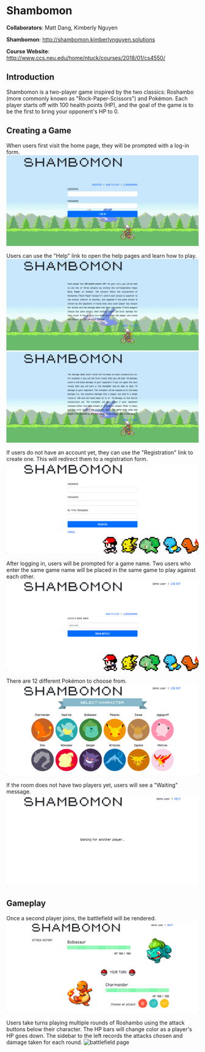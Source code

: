 # Shambomon
**Collaborators**: Matt Dang, Kimberly Nguyen 

**Shambomon**: http://shambomon.kimberlynguyen.solutions

**Course Website**: http://www.ccs.neu.edu/home/ntuck/courses/2018/01/cs4550/

## Introduction
Shambomon is a two-player game inspired by the two classics: Roshambo (more 
commonly known as "Rock-Paper-Scissors") and Pokémon. Each player starts off 
with 100 health points (HP), and the goal of the game is to be the first to 
bring your opponent's HP to 0.

## Creating a Game
When users first visit the home page, they will be prompted with a log-in form. 
![index page](screenshots/index.png) 

Users can use the "Help" link to open the help pages and learn how to play. 
![index page help](screenshots/index-help-pg-1.png) 
![index page help](screenshots/index-help-pg-2.png) 

If users do not have an account yet, they can use the "Registration" link to 
create one. This will redirect them to a registration form. 
![registration form](screenshots/registration.png) 

After logging in, users will be prompted for a game name. Two users who enter 
the same game name will be placed in the same game to play against each other. 
![game name form](screenshots/game-name.png) 

There are 12 different Pokémon to choose from. 
![character selection page](screenshots/character-selection.png) 

If the room does not have two players yet, users will see a "Waiting" message. 
![waiting page](screenshots/waiting.png) 

## Gameplay
Once a second player joins, the battlefield will be rendered. 
![battlefield page](screenshots/battlefield.png) 

Users take turns playing multiple rounds of Roshambo using the attack buttons 
below their character. The HP bars will change color as a player's HP goes down. 
The sidebar to the left records the attacks chosen and damage taken for each 
round. 
![battlefield page](screenshots/mid-page.png) 